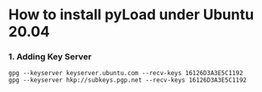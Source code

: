 # How to install pyLoad under Ubuntu 20.04

<h3> 1. Adding Key Server </h3>

```shell script
gpg --keyserver keyserver.ubuntu.com --recv-keys 16126D3A3E5C1192
gpg --keyserver hkp://subkeys.pgp.net --recv-keys 16126D3A3E5C1192
```
